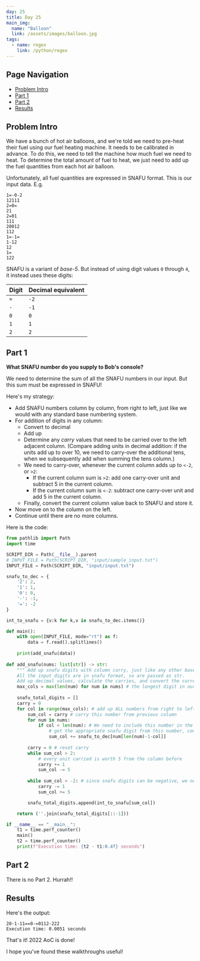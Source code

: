 ```yaml
---
day: 25
title: Day 25
main_img:
  name: "Balloon"
  link: /assets/images/balloon.jpg
tags: 
  - name: regex
    link: /python/regex
---
```


## Page Navigation

- [Problem Intro](#problem-intro)
- [Part 1](#part-1)
- [Part 2](#part-2)
- [Results](#results)

## Problem Intro

We have a bunch of hot air balloons, and we're told we need to pre-heat their fuel using our fuel heating machine.  It needs to be calibrated in advance. To do this, we need to tell the machine how much fuel we need to heat. To determine the total amount of fuel to heat, we just need to add up the fuel quantities from each hot air balloon.

Unfortunately, all fuel quantities are expressed in SNAFU format. This is our input data.  E.g.

```text
1=-0-2
12111
2=0=
21
2=01
111
20012
112
1=-1=
1-12
12
1=
122
```

SNAFU is a variant of _base-5_.  But instead of using digit values `0` through `4`, it instead uses these digits:

|Digit|Decimal equivalent|
|-----|------------------|
|`=`|`-2`|
|`-`|`-1`|
|`0`|`0`|
|`1`|`1`|
|`2`|`2`|

## Part 1

**What SNAFU number do you supply to Bob's console?**

We need to determine the sum of all the SNAFU numbers in our input.  But this sum must be expressed in SNAFU!

Here's my strategy:

- Add SNAFU numbers column by column, from right to left, just like we would with any standard base numbering system.
- For addition of digits in any column: 
  - Convert to decimal
  - Add up
  - Determine any _carry_ values that need to be carried over to the left adjacent column. (Compare adding units in decimal addition: if the units add up to over 10, we need to carry-over the additional tens, when we subsequently add when summing the tens column.)
  - We need to carry-over, whenever the current column adds up to `<-2`, or `>2`:
    - If the current column sum is `>2`: add one carry-over unit and subtract 5 in the current column.
    - If the current column sum is `<-2`: subtract one carry-over unit and add 5 in the current column.
  - Finally, convert the current column value back to SNAFU and store it.
- Now move on to the column on the left.
- Continue until there are no more columns.

Here is the code:

```python
from pathlib import Path
import time

SCRIPT_DIR = Path(__file__).parent
# INPUT_FILE = Path(SCRIPT_DIR, "input/sample_input.txt")
INPUT_FILE = Path(SCRIPT_DIR, "input/input.txt")

snafu_to_dec = {
    '2': 2,
    '1': 1,
    '0': 0,
    '-': -1,
    '=': -2
}

int_to_snafu = {v:k for k,v in snafu_to_dec.items()}

def main():
    with open(INPUT_FILE, mode="rt") as f:
        data = f.read().splitlines()
    
    print(add_snafu(data))
            
def add_snafu(nums: list[str]) -> str:
    """ Add up snafu digits with column carry, just like any other base system.
    All the input digits are in snafu format, so are passed as str.
    Add up decimal values, calculate the carries, and convert the current column to snafu. """
    max_cols = max(len(num) for num in nums) # the longest digit in our input
        
    snafu_total_digits = []
    carry = 0
    for col in range(max_cols): # add up ALL numbers from right to left
        sum_col = carry # carry this number from previous column
        for num in nums:
            if col < len(num): # We need to include this number in the column addition
                # get the appropriate snafu digit from this number, convert to dec for addition
                sum_col += snafu_to_dec[num[len(num)-1-col]]
        
        carry = 0 # reset carry
        while sum_col > 2:
            # every unit carried is worth 5 from the column before
            carry += 1
            sum_col -= 5
            
        while sum_col < -2: # since snafu digits can be negative, we need to handle this
            carry -= 1
            sum_col += 5

        snafu_total_digits.append(int_to_snafu[sum_col])

    return (''.join(snafu_total_digits[::-1]))  

if __name__ == "__main__":
    t1 = time.perf_counter()
    main()
    t2 = time.perf_counter()
    print(f"Execution time: {t2 - t1:0.4f} seconds")
```

## Part 2

There is no Part 2.  Hurrah!!

## Results

Here's the output:

```text
20-1-11==0-=0112-222
Execution time: 0.0051 seconds
```

That's it!  2022 AoC is done!

I hope you've found these walkthroughs useful!